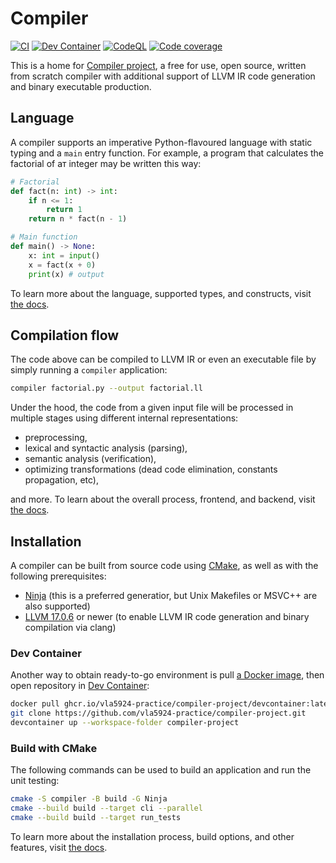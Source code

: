 # Compiler

[![CI](https://github.com/vla5924-practice/compiler-project/actions/workflows/ci.yml/badge.svg?branch=main&event=push)](https://github.com/vla5924-practice/compiler-project/actions/workflows/ci.yml)
[![Dev Container](https://github.com/vla5924-practice/compiler-project/actions/workflows/devcontainer.yml/badge.svg?branch=main&event=push)](https://github.com/vla5924-practice/compiler-project/actions/workflows/devcontainer.yml)
[![CodeQL](https://github.com/vla5924-practice/compiler-project/actions/workflows/codeql.yml/badge.svg?branch=main&event=push)](https://github.com/vla5924-practice/compiler-project/actions/workflows/codeql.yml)
[![Code coverage](https://coveralls.io/repos/github/vla5924-practice/compiler-project/badge.svg?branch=main)](https://coveralls.io/github/vla5924-practice/compiler-project?branch=main)

This is a home for [Compiler project](https://github.com/vla5924-practice/compiler-project), a free for use, open source, written from scratch compiler with additional support of LLVM IR code generation and binary executable production.


## Language

A compiler supports an imperative Python-flavoured language with static typing and a `main` entry function. For example, a program that calculates the factorial of aт integer may be written this way:

```py
# Factorial
def fact(n: int) -> int:
    if n <= 1:
        return 1
    return n * fact(n - 1)

# Main function
def main() -> None:
    x: int = input()
    x = fact(x + 0)
    print(x) # output
```

To learn more about the language, supported types, and constructs, visit [the docs](./docs).


## Compilation flow

The code above can be compiled to LLVM IR or even an executable file by simply running a `compiler` application:

```sh
compiler factorial.py --output factorial.ll
```

Under the hood, the code from a given input file will be processed in multiple stages using different internal representations:

* preprocessing,
* lexical and syntactic analysis (parsing),
* semantic analysis (verification),
* optimizing transformations (dead code elimination, constants propagation, etc),

and more. To learn about the overall process, frontend, and backend, visit [the docs](./docs).


## Installation

A compiler can be built from source code using [CMake](https://cmake.org/download/), as well as with the following prerequisites:

* [Ninja](https://ninja-build.org/) (this is a preferred generatior, but Unix Makefiles or MSVC++ are also supported)
* [LLVM 17.0.6](https://github.com/llvm/llvm-project/releases/tag/llvmorg-17.0.6) or newer (to enable LLVM IR code generation and binary compilation via clang)

### Dev Container

Another way to obtain ready-to-go environment is pull [a Docker image](https://github.com/vla5924-practice/compiler-project/pkgs/container/compiler-project%2Fdevcontainer), then open repository in [Dev Container](https://code.visualstudio.com/docs/devcontainers/containers):

```sh
docker pull ghcr.io/vla5924-practice/compiler-project/devcontainer:latest
git clone https://github.com/vla5924-practice/compiler-project.git
devcontainer up --workspace-folder compiler-project
```


### Build with CMake

The following commands can be used to build an application and run the unit testing:

```sh
cmake -S compiler -B build -G Ninja
cmake --build build --target cli --parallel
cmake --build build --target run_tests
```

To learn more about the installation process, build options, and other features, visit [the docs](./docs).
